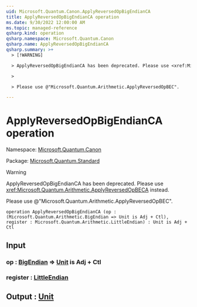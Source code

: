 ```yaml
---
uid: Microsoft.Quantum.Canon.ApplyReversedOpBigEndianCA
title: ApplyReversedOpBigEndianCA operation
ms.date: 9/30/2022 12:00:00 AM
ms.topic: managed-reference
qsharp.kind: operation
qsharp.namespace: Microsoft.Quantum.Canon
qsharp.name: ApplyReversedOpBigEndianCA
qsharp.summary: >+
  > [!WARNING]

  > ApplyReversedOpBigEndianCA has been deprecated. Please use <xref:Microsoft.Quantum.Arithmetic.ApplyReversedOpBECA> instead.

  >

  > Please use @"Microsoft.Quantum.Arithmetic.ApplyReversedOpBEC".

---
```


# ApplyReversedOpBigEndianCA operation

Namespace: [Microsoft.Quantum.Canon](xref:Microsoft.Quantum.Canon)

Package: [Microsoft.Quantum.Standard](https://nuget.org/packages/Microsoft.Quantum.Standard)


> [!WARNING]
> ApplyReversedOpBigEndianCA has been deprecated. Please use <xref:Microsoft.Quantum.Arithmetic.ApplyReversedOpBECA> instead.
>
> Please use @"Microsoft.Quantum.Arithmetic.ApplyReversedOpBEC".



```qsharp
operation ApplyReversedOpBigEndianCA (op : (Microsoft.Quantum.Arithmetic.BigEndian => Unit is Adj + Ctl), register : Microsoft.Quantum.Arithmetic.LittleEndian) : Unit is Adj + Ctl
```


## Input

### op : [BigEndian](xref:Microsoft.Quantum.Arithmetic.BigEndian) => [Unit](xref:microsoft.quantum.qsharp.valueliterals#unit-literal)  is Adj + Ctl




### register : [LittleEndian](xref:Microsoft.Quantum.Arithmetic.LittleEndian)





## Output : [Unit](xref:microsoft.quantum.qsharp.valueliterals#unit-literal)

